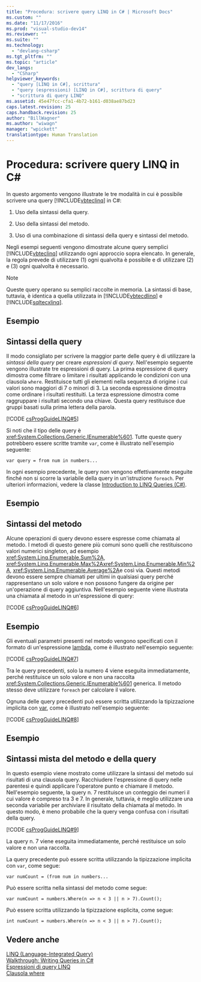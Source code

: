 ```yaml
---
title: "Procedura: scrivere query LINQ in C# | Microsoft Docs"
ms.custom: ""
ms.date: "11/17/2016"
ms.prod: "visual-studio-dev14"
ms.reviewer: ""
ms.suite: ""
ms.technology: 
  - "devlang-csharp"
ms.tgt_pltfrm: ""
ms.topic: "article"
dev_langs: 
  - "CSharp"
helpviewer_keywords: 
  - "query [LINQ in C#], scrittura"
  - "query (espressioni) [LINQ in C#], scrittura di query"
  - "scrittura di query LINQ"
ms.assetid: 45e47fcc-cfa1-4b72-b161-d038ae87bd23
caps.latest.revision: 25
caps.handback.revision: 25
author: "BillWagner"
ms.author: "wiwagn"
manager: "wpickett"
translationtype: Human Translation
---
```

# Procedura: scrivere query LINQ in C#
In questo argomento vengono illustrate le tre modalità in cui è possibile scrivere una query [!INCLUDE[vbteclinq](../../../csharp/includes/vbteclinq_md.md)] in C\#:  
  
1.  Uso della sintassi della query.  
  
2.  Uso della sintassi del metodo.  
  
3.  Uso di una combinazione di sintassi della query e sintassi del metodo.  
  
 Negli esempi seguenti vengono dimostrate alcune query semplici [!INCLUDE[vbteclinq](../../../csharp/includes/vbteclinq_md.md)] utilizzando ogni approccio sopra elencato.  In generale, la regola prevede di utilizzare \(1\) ogni qualvolta è possibile e di utilizzare \(2\) e \(3\) ogni qualvolta è necessario.  
  
> [!NOTE]
>  Queste query operano su semplici raccolte in memoria. La sintassi di base, tuttavia, è identica a quella utilizzata in [!INCLUDE[vbtecdlinq](../../../csharp/includes/vbtecdlinq_md.md)] e [!INCLUDE[sqltecxlinq](../../../csharp/programming-guide/concepts/linq/includes/sqltecxlinq_md.md)].  
  
## Esempio  
  
## Sintassi della query  
 Il modo consigliato per scrivere la maggior parte delle query è di utilizzare la *sintassi della query* per creare *espressioni di query*.  Nell'esempio seguente vengono illustrate tre espressioni di query.  La prima espressione di query dimostra come filtrare o limitare i risultati applicando le condizioni con una clausola `where`.  Restituisce tutti gli elementi nella sequenza di origine i cui valori sono maggiori di 7 o minori di 3.  La seconda espressione dimostra come ordinare i risultati restituiti.  La terza espressione dimostra come raggruppare i risultati secondo una chiave.  Questa query restituisce due gruppi basati sulla prima lettera della parola.  
  
 [!CODE [csProgGuideLINQ#5](../CodeSnippet/VS_Snippets_VBCSharp/csProgGuideLINQ#5)]  
  
 Si noti che il tipo delle query è <xref:System.Collections.Generic.IEnumerable%601>.  Tutte queste query potrebbero essere scritte tramite `var`, come è illustrato nell'esempio seguente:  
  
 `var query = from num in numbers...`  
  
 In ogni esempio precedente, le query non vengono effettivamente eseguite finché non si scorre la variabile della query in un'istruzione `foreach`.  Per ulteriori informazioni, vedere la classe [Introduction to LINQ Queries \(C\#\)](../../../csharp/programming-guide/concepts/linq/introduction-to-linq-queries.md).  
  
## Esempio  
  
## Sintassi del metodo  
 Alcune operazioni di query devono essere espresse come chiamata al metodo.  I metodi di questo genere più comuni sono quelli che restituiscono valori numerici singleton, ad esempio <xref:System.Linq.Enumerable.Sum%2A>, <xref:System.Linq.Enumerable.Max%2A><xref:System.Linq.Enumerable.Min%2A>, <xref:System.Linq.Enumerable.Average%2A>e così via.  Questi metodi devono essere sempre chiamati per ultimi in qualsiasi query perché rappresentano un solo valore e non possono fungere da origine per un'operazione di query aggiuntiva.  Nell'esempio seguente viene illustrata una chiamata al metodo in un'espressione di query:  
  
 [!CODE [csProgGuideLINQ#6](../CodeSnippet/VS_Snippets_VBCSharp/csProgGuideLINQ#6)]  
  
## Esempio  
 Gli eventuali parametri presenti nel metodo vengono specificati con il formato di un'espressione [lambda](../../../csharp/programming-guide/statements-expressions-operators/lambda-expressions.md), come è illustrato nell'esempio seguente:  
  
 [!CODE [csProgGuideLINQ#7](../CodeSnippet/VS_Snippets_VBCSharp/csProgGuideLINQ#7)]  
  
 Tra le query precedenti, solo la numero 4 viene eseguita immediatamente,  perché restituisce un solo valore e non una raccolta <xref:System.Collections.Generic.IEnumerable%601> generica.  Il metodo stesso deve utilizzare `foreach` per calcolare il valore.  
  
 Ognuna delle query precedenti può essere scritta utilizzando la tipizzazione implicita con [var](../../../csharp/language-reference/keywords/var.md), come è illustrato nell'esempio seguente:  
  
 [!CODE [csProgGuideLINQ#8](../CodeSnippet/VS_Snippets_VBCSharp/csProgGuideLINQ#8)]  
  
## Esempio  
  
## Sintassi mista del metodo e della query  
 In questo esempio viene mostrato come utilizzare la sintassi del metodo sui risultati di una clausola query.  Racchiudere l'espressione di query nelle parentesi e quindi applicare l'operatore punto e chiamare il metodo.  Nell'esempio seguente, la query n. 7 restituisce un conteggio dei numeri il cui valore è compreso tra 3 e 7.  In generale, tuttavia, è meglio utilizzare una seconda variabile per archiviare il risultato della chiamata al metodo.  In questo modo, è meno probabile che la query venga confusa con i risultati della query.  
  
 [!CODE [csProgGuideLINQ#9](../CodeSnippet/VS_Snippets_VBCSharp/csProgGuideLINQ#9)]  
  
 La query n. 7 viene eseguita immediatamente, perché restituisce un solo valore e non una raccolta.  
  
 La query precedente può essere scritta utilizzando la tipizzazione implicita con `var`, come segue:  
  
```  
var numCount = (from num in numbers...  
```  
  
 Può essere scritta nella sintassi del metodo come segue:  
  
```  
var numCount = numbers.Where(n => n < 3 || n > 7).Count();  
```  
  
 Può essere scritta utilizzando la tipizzazione esplicita, come segue:  
  
```  
int numCount = numbers.Where(n => n < 3 || n > 7).Count();  
```  
  
## Vedere anche  
 [LINQ \(Language\-Integrated Query\)](../Topic/LINQ%20\(Language-Integrated%20Query\).md)   
 [Walkthrough: Writing Queries in C\#](../../../csharp/programming-guide/concepts/linq/walkthrough-writing-queries-linq.md)   
 [Espressioni di query LINQ](../../../csharp/programming-guide/linq-query-expressions/index.md)   
 [Clausola where](../../../csharp/language-reference/keywords/where-clause.md)